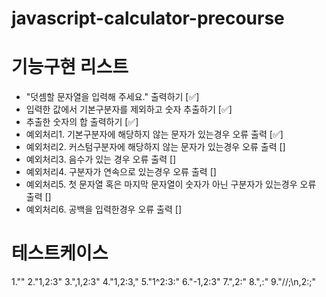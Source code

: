 # javascript-calculator-precourse

# 기능구현 리스트
- "덧셈할 문자열을 입력해 주세요." 출력하기 [✅]
- 입력한 값에서 기본구분자를 제외하고 숫자 추출하기 [✅]
- 추출한 숫자의 합 출력하기 [✅]
- 예외처리1. 기본구분자에 해당하지 않는 문자가 있는경우 오류 출력 [✅]
- 예외처리2. 커스텀구분자에 해당하지 않는 문자가 있는경우 오류 출력 []
- 예외처리3. 음수가 있는 경우 오류 출력 []
- 예외처리4. 구분자가 연속으로 있는경우 오류 출력 []
- 예외처리5. 첫 문자열 혹은 마지막 문자열이 숫자가 아닌 구분자가 있는경우 오류 출력 []
- 예외처리6. 공백을 입력한경우 오류 출력 []

# 테스트케이스
1.""
2."1,2:3"
3.",1,2:3"
4."1,2:3,"
5."1^2:3:"
6."-1,2:3"
7.",2:"
8.",:"
9."//;\n,2:;"

